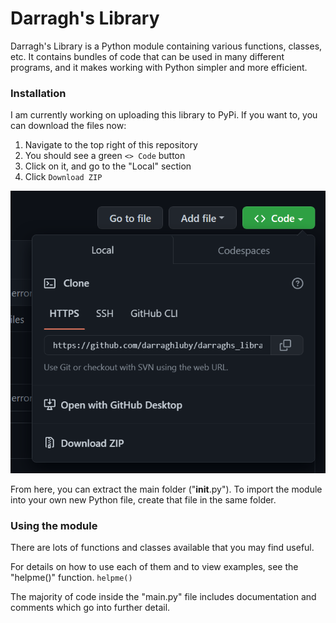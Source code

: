 # Darragh's Library
Darragh's Library is a Python module containing various functions, classes, etc. It contains bundles of code that can be used in many different programs, and it makes working with Python simpler and more efficient.

### Installation
I am currently working on uploading this library to PyPi.
If you want to, you can download the files now:

1. Navigate to the top right of this repository
2. You should see a green `<> Code` button
3. Click on it, and go to the "Local" section
4. Click `Download ZIP`

![image 1](images/ss1.png)

From here, you can extract the main folder ("__init__.py").
To import the module into your own new Python file, create that file in the same folder.

### Using the module
There are lots of functions and classes available that you may find useful.

For details on how to use each of them and to view examples, see the "helpme()" function.
`helpme()`

The majority of code inside the "main.py" file includes documentation and comments which go into further detail.
